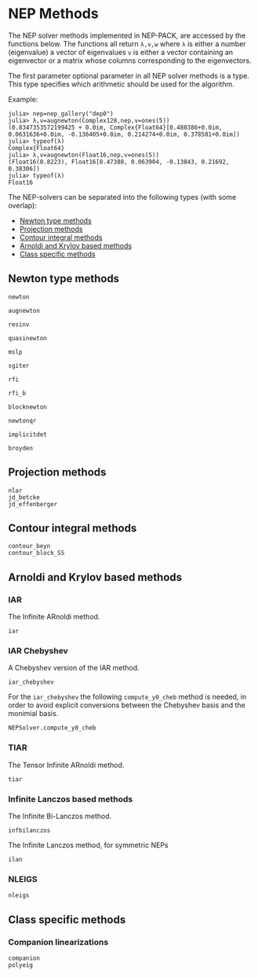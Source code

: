 # NEP Methods

The NEP solver methods implemented in NEP-PACK, are accessed by
the functions below. The functions all return ``λ,v,w`` where
``λ`` is either a number (eigenvalue) a vector of eigenvalues
``v`` is either a vector containing an eigenvector
or a matrix whose columns corresponding to the eigenvectors.

The first parameter optional parameter in all NEP solver methods
is a type. This type specifies which arithmetic should be used
for the algorithm.

Example:

```julia-repl
julia> nep=nep_gallery("dep0")
julia> λ,v=augnewton(Complex128,nep,v=ones(5))
(0.8347353572199425 + 0.0im, Complex{Float64}[0.480386+0.0im, 0.0631636+0.0im, -0.136405+0.0im, 0.214274+0.0im, 0.378581+0.0im])
julia> typeof(λ)
Complex{Float64}
julia> λ,v=augnewton(Float16,nep,v=ones(5))
(Float16(0.8223), Float16[0.47388, 0.063904, -0.13843, 0.21692, 0.38306])
julia> typeof(λ)
Float16
```

The NEP-solvers can be separated into the following types (with some overlap):

* [Newton type methods](methods.md:Newton-type-methods-1)
* [Projection methods](methods.md:Projection-methods-1)
* [Contour integral methods](methods.md:Contour-integral-methods-1)
* [Arnoldi and Krylov based methods](methods.md:Arnoldi-and-Krylov-based-methods-1)
* [Class specific methods](methods.md:Class-specific-methods-1) 

## Newton type methods
```@docs
newton
```
```@docs
augnewton
```
```@docs
resinv
```
```@docs
quasinewton
```
```@docs
mslp
```
```@docs
sgiter
```
```@docs
rfi
```
```@docs
rfi_b
```
```@docs
blocknewton
```
```@docs
newtonqr
```
```@docs
implicitdet
```
```@docs
broyden
```
## Projection methods
```@docs
nlar
jd_betcke
jd_effenberger
```

## Contour integral methods

```@docs
contour_beyn
contour_block_SS
```

## Arnoldi and Krylov based methods



### IAR
The Infinite ARnoldi method.
```@docs
iar
```

### IAR Chebyshev
A Chebyshev version of the IAR method.

```@docs
iar_chebyshev
```
For the `iar_chebyshev` the following `compute_y0_cheb` method is needed, in order
to avoid explicit conversions between the Chebyshev basis and the monimial basis.

```@docs
NEPSolver.compute_y0_cheb
```


### TIAR
The Tensor Infinite ARnoldi method.

```@docs
tiar
```

### Infinite Lanczos based methods
The Infinite Bi-Lanczos method.
```@docs
infbilanczos
```
The Infinite Lanczos method, for symmetric NEPs
```@docs
ilan
```

### NLEIGS
```@docs
nleigs
```


## Class specific methods

### Companion linearizations
```@docs
companion
polyeig
```
